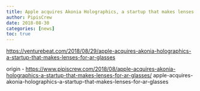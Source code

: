 ```yaml
---
title: Apple acquires Akonia Holographics, a startup that makes lenses for AR glasses
author: PipisCrew
date: 2018-08-30
categories: [news]
toc: true
---
```


https://venturebeat.com/2018/08/29/apple-acquires-akonia-holographics-a-startup-that-makes-lenses-for-ar-glasses

origin - https://www.pipiscrew.com/2018/08/apple-acquires-akonia-holographics-a-startup-that-makes-lenses-for-ar-glasses/ apple-acquires-akonia-holographics-a-startup-that-makes-lenses-for-ar-glasses